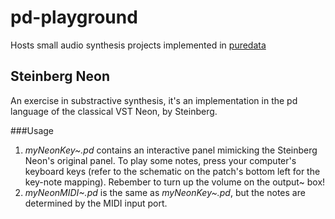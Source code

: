 # pd-playground
Hosts small audio synthesis projects implemented in [puredata](https://puredata.info)

## Steinberg Neon
An exercise in substractive synthesis, it's an implementation in the pd language of the classical VST Neon, by Steinberg.

###Usage
1. *myNeonKey~.pd* contains an interactive panel mimicking the Steinberg Neon's original panel. To play some notes, press your computer's keyboard keys (refer to the schematic on the patch's bottom left for the key-note mapping). Rebember to turn up the volume on the output~ box!
2. *myNeonMIDI~.pd* is the same as *myNeonKey~.pd*, but the notes are determined by the MIDI input port.